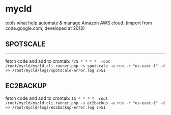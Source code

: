 # mycld
tools what help automate &amp; manage Amazon AWS cloud. (import from code.google.com, developed at 2012)

## SPOTSCALE ##
---------
fetch code and add to crontab:
`*/5 * * * *  root /root/mycld/mycld.cli.runner.php -s spotscale -a run -r "us-east-1" -d >> /root/mycld/logs/spotscale-error.log 2>&1`


## EC2BACKUP ##
fetch code and add to crontab:
`15 * * * *  root /root/mycld/mycld.cli.runner.php -s ec2backup -a run -r "us-east-1" -d >> /root/mycld/logs/ec2backup-error.log 2>&1`
